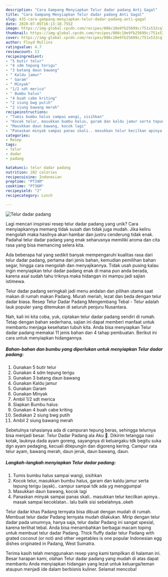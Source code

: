 ```yaml
---
description: "Cara Gampang Menyiapkan Telur dadar padang Anti Gagal"
title: "Cara Gampang Menyiapkan Telur dadar padang Anti Gagal"
slug: 435-cara-gampang-menyiapkan-telur-dadar-padang-anti-gagal
date: 2020-07-05T16:13:18.755Z
image: https://img-global.cpcdn.com/recipes/086c10e9fb25699c/751x532cq70/telur-dadar-padang-foto-resep-utama.jpg
thumbnail: https://img-global.cpcdn.com/recipes/086c10e9fb25699c/751x532cq70/telur-dadar-padang-foto-resep-utama.jpg
cover: https://img-global.cpcdn.com/recipes/086c10e9fb25699c/751x532cq70/telur-dadar-padang-foto-resep-utama.jpg
author: Floyd Mullins
ratingvalue: 4.7
reviewcount: 13
recipeingredient:
- "5 butir telur"
- "4 sdm tepung terigu"
- "3 batang daun bawang"
- " Kaldu jamur"
- " Garam"
- " Minyak"
- "1/2 sdt merica"
- " Bumbu halus"
- "4 buah cabe kriting"
- "2 siung bwg putih"
- "2 siung bawang merah"
recipeinstructions:
- "Tumis bumbu halus sampai wangi, sisihkan"
- "Kocok telur, masukkan bumbu halus, garam dan kaldu jamur serta tepung terigu (ayak).. campur sampai tdk ada yg menggumpal"
- "Masukkan daun bawang, kocok lagi"
- "Panaskan minyak sampai panas skali.. masukkan telur kecilkan apinya.. masak sampai kecoklatan.. lalu balik sisi sebelahnya..okeh"
categories:
- Resep
tags:
- telur
- dadar
- padang

katakunci: telur dadar padang 
nutrition: 282 calories
recipecuisine: Indonesian
preptime: "PT34M"
cooktime: "PT36M"
recipeyield: "2"
recipecategory: Lunch

---
```



![Telur dadar padang](https://img-global.cpcdn.com/recipes/086c10e9fb25699c/751x532cq70/telur-dadar-padang-foto-resep-utama.jpg)

Lagi mencari inspirasi resep telur dadar padang yang unik? Cara menyiapkannya memang tidak susah dan tidak juga mudah. Jika keliru mengolah maka hasilnya akan hambar dan justru cenderung tidak enak. Padahal telur dadar padang yang enak seharusnya memiliki aroma dan cita rasa yang bisa memancing selera kita.

Ada beberapa hal yang sedikit banyak mempengaruhi kualitas rasa dari telur dadar padang, pertama dari jenis bahan, kemudian pemilihan bahan segar, hingga cara mengolah dan menyajikannya. Tidak usah pusing kalau ingin menyiapkan telur dadar padang enak di mana pun anda berada, karena asal sudah tahu triknya maka hidangan ini mampu jadi sajian istimewa.

Telur dadar padang seringkali jadi menu andalan dan pilihan utama saat makan di rumah makan Padang. Murah meriah, lezat dan beda dengan telur dadar biasa. Resep Telur Dadar Padang Mengembang Tebal - Telur adalah lauk populer yang ditemukan di seluruh penjuru Nusantara.


Nah, kali ini kita coba, yuk, ciptakan telur dadar padang sendiri di rumah. Tetap dengan bahan sederhana, sajian ini dapat memberi manfaat untuk membantu menjaga kesehatan tubuh kita. Anda bisa menyiapkan Telur dadar padang memakai 11 jenis bahan dan 4 tahap pembuatan. Berikut ini cara untuk menyiapkan hidangannya.

<!--inarticleads1-->

##### Bahan-bahan dan bumbu yang diperlukan untuk menyiapkan Telur dadar padang:

1. Gunakan 5 butir telur
1. Gunakan 4 sdm tepung terigu
1. Gunakan 3 batang daun bawang
1. Gunakan  Kaldu jamur
1. Gunakan  Garam
1. Gunakan  Minyak
1. Ambil 1/2 sdt merica
1. Siapkan  Bumbu halus:
1. Gunakan 4 buah cabe kriting
1. Sediakan 2 siung bwg putih
1. Ambil 2 siung bawang merah


Sebetulnya rahasianya ada di campuran tepung beras, sehingga telurnya bisa menjadi besar. Telur Dadar Padang ala Aku 🤗. Dikirim tetangga nasi kotak, lauknya dada ayam goreng, sayangnya di keluargaku tdk begitu suka dgn ayam pedaging, kecuali ditepungin dan digoreng kering. Campur rata telur ayam, bawang merah, daun jeruk, daun bawang, daun. 

<!--inarticleads2-->

##### Langkah-langkah menyiapkan Telur dadar padang:

1. Tumis bumbu halus sampai wangi, sisihkan
1. Kocok telur, masukkan bumbu halus, garam dan kaldu jamur serta tepung terigu (ayak).. campur sampai tdk ada yg menggumpal
1. Masukkan daun bawang, kocok lagi
1. Panaskan minyak sampai panas skali.. masukkan telur kecilkan apinya.. masak sampai kecoklatan.. lalu balik sisi sebelahnya..okeh


Telur dadar khas Padang ternyata bisa dibuat dengan mudah di rumah. Membuat telur dadar Padang ternyata mudah dilakukan. Mirip dengan telur dadar pada umumnya, hanya saja, telur dadar Padang ini sangat spesial, karena terlihat tebal. Anda bisa menambahkan berbagai macam toping untuk membuat telur dadar Padang. Thick fluffy dadar telur Padang with grated coconut (or not) and other vegetables is one popular Indonesian egg dishes originated in Padang, West Sumatra. 

Terima kasih telah menggunakan resep yang kami tampilkan di halaman ini. Besar harapan kami, olahan Telur dadar padang yang mudah di atas dapat membantu Anda menyiapkan hidangan yang lezat untuk keluarga/teman ataupun menjadi ide dalam berbisnis kuliner. Selamat mencoba!
